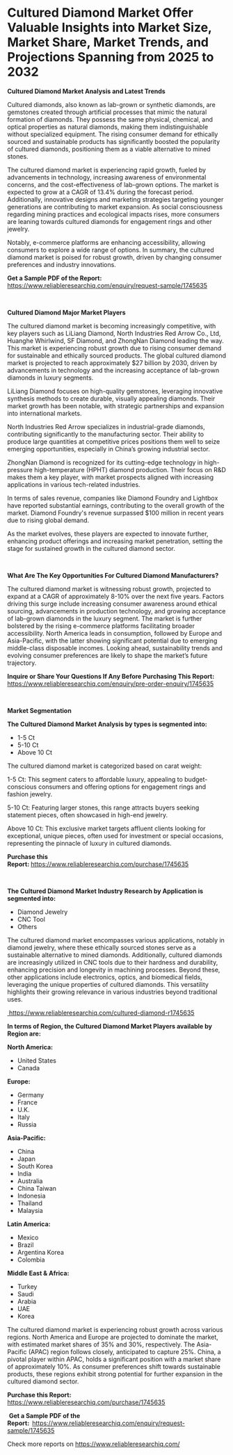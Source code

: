 <p><h1>Cultured Diamond Market Offer Valuable Insights into Market Size, Market Share, Market Trends, and Projections Spanning from 2025 to 2032</h1></p><p><strong>Cultured Diamond Market Analysis and Latest Trends</strong></p>
<p><p>Cultured diamonds, also known as lab-grown or synthetic diamonds, are gemstones created through artificial processes that mimic the natural formation of diamonds. They possess the same physical, chemical, and optical properties as natural diamonds, making them indistinguishable without specialized equipment. The rising consumer demand for ethically sourced and sustainable products has significantly boosted the popularity of cultured diamonds, positioning them as a viable alternative to mined stones.</p><p>The cultured diamond market is experiencing rapid growth, fueled by advancements in technology, increasing awareness of environmental concerns, and the cost-effectiveness of lab-grown options. The market is expected to grow at a CAGR of 13.4% during the forecast period. Additionally, innovative designs and marketing strategies targeting younger generations are contributing to market expansion. As social consciousness regarding mining practices and ecological impacts rises, more consumers are leaning towards cultured diamonds for engagement rings and other jewelry. </p><p>Notably, e-commerce platforms are enhancing accessibility, allowing consumers to explore a wide range of options. In summary, the cultured diamond market is poised for robust growth, driven by changing consumer preferences and industry innovations.</p></p>
<p><strong>Get a Sample PDF of the Report:&nbsp;</strong> <a href="https://www.reliableresearchiq.com/enquiry/request-sample/1745635?utm_campaign=2443&utm_medium=2&utm_source=Github&utm_content=ia&utm_term=06032025&utm_id=cultured-diamond">https://www.reliableresearchiq.com/enquiry/request-sample/1745635</a></p>
<p>&nbsp;</p>
<p><strong>Cultured Diamond Major Market Players</strong></p>
<p><p>The cultured diamond market is becoming increasingly competitive, with key players such as LiLiang Diamond, North Industries Red Arrow Co., Ltd, Huanghe Whirlwind, SF Diamond, and ZhongNan Diamond leading the way. This market is experiencing robust growth due to rising consumer demand for sustainable and ethically sourced products. The global cultured diamond market is projected to reach approximately $27 billion by 2030, driven by advancements in technology and the increasing acceptance of lab-grown diamonds in luxury segments.</p><p>LiLiang Diamond focuses on high-quality gemstones, leveraging innovative synthesis methods to create durable, visually appealing diamonds. Their market growth has been notable, with strategic partnerships and expansion into international markets.</p><p>North Industries Red Arrow specializes in industrial-grade diamonds, contributing significantly to the manufacturing sector. Their ability to produce large quantities at competitive prices positions them well to seize emerging opportunities, especially in China’s growing industrial sector.</p><p>ZhongNan Diamond is recognized for its cutting-edge technology in high-pressure high-temperature (HPHT) diamond production. Their focus on R&D makes them a key player, with market prospects aligned with increasing applications in various tech-related industries.</p><p>In terms of sales revenue, companies like Diamond Foundry and Lightbox have reported substantial earnings, contributing to the overall growth of the market. Diamond Foundry's revenue surpassed $100 million in recent years due to rising global demand.</p><p>As the market evolves, these players are expected to innovate further, enhancing product offerings and increasing market penetration, setting the stage for sustained growth in the cultured diamond sector.</p></p>
<p>&nbsp;</p>
<p><strong>What Are The Key Opportunities For Cultured Diamond Manufacturers?</strong></p>
<p><p>The cultured diamond market is witnessing robust growth, projected to expand at a CAGR of approximately 8-10% over the next five years. Factors driving this surge include increasing consumer awareness around ethical sourcing, advancements in production technology, and growing acceptance of lab-grown diamonds in the luxury segment. The market is further bolstered by the rising e-commerce platforms facilitating broader accessibility. North America leads in consumption, followed by Europe and Asia-Pacific, with the latter showing significant potential due to emerging middle-class disposable incomes. Looking ahead, sustainability trends and evolving consumer preferences are likely to shape the market’s future trajectory.</p></p>
<p><strong>Inquire or Share Your Questions If Any Before Purchasing This Report:</strong> <a href="https://www.reliableresearchiq.com/enquiry/pre-order-enquiry/1745635?utm_campaign=2443&utm_medium=2&utm_source=Github&utm_content=ia&utm_term=06032025&utm_id=cultured-diamond">https://www.reliableresearchiq.com/enquiry/pre-order-enquiry/1745635</a></p>
<p>&nbsp;</p>
<p><strong>Market Segmentation</strong></p>
<p><strong>The Cultured Diamond Market Analysis by types is segmented into:</strong></p>
<p><ul><li>1-5 Ct</li><li>5-10 Ct</li><li>Above 10 Ct</li></ul></p>
<p><p>The cultured diamond market is categorized based on carat weight: </p><p>1-5 Ct: This segment caters to affordable luxury, appealing to budget-conscious consumers and offering options for engagement rings and fashion jewelry. </p><p>5-10 Ct: Featuring larger stones, this range attracts buyers seeking statement pieces, often showcased in high-end jewelry. </p><p>Above 10 Ct: This exclusive market targets affluent clients looking for exceptional, unique pieces, often used for investment or special occasions, representing the pinnacle of luxury in cultured diamonds.</p></p>
<p><strong>Purchase this Report:&nbsp;</strong><a href="https://www.reliableresearchiq.com/purchase/1745635?utm_campaign=2443&utm_medium=2&utm_source=Github&utm_content=ia&utm_term=06032025&utm_id=cultured-diamond">https://www.reliableresearchiq.com/purchase/1745635</a></p>
<p>&nbsp;</p>
<p><strong>The Cultured Diamond Market Industry Research by Application is segmented into:</strong></p>
<p><ul><li>Diamond Jewelry</li><li>CNC Tool</li><li>Others</li></ul></p>
<p><p>The cultured diamond market encompasses various applications, notably in diamond jewelry, where these ethically sourced stones serve as a sustainable alternative to mined diamonds. Additionally, cultured diamonds are increasingly utilized in CNC tools due to their hardness and durability, enhancing precision and longevity in machining processes. Beyond these, other applications include electronics, optics, and biomedical fields, leveraging the unique properties of cultured diamonds. This versatility highlights their growing relevance in various industries beyond traditional uses.</p></p>
<p><a href="https://www.reliableresearchiq.com/cultured-diamond-r1745635?utm_campaign=2443&utm_medium=2&utm_source=Github&utm_content=ia&utm_term=06032025&utm_id=cultured-diamond">&nbsp;https://www.reliableresearchiq.com/cultured-diamond-r1745635</a></p>
<p><strong>In terms of Region, the Cultured Diamond Market Players available by Region are:</strong></p>
<p>
    <p> <strong> North America: </strong>
        <ul>
            <li>United States</li>
            <li>Canada</li>
        </ul>
        </p> 
    <p> <strong> Europe: </strong>
        <ul>
            <li>Germany</li>
            <li>France</li>
            <li>U.K.</li>
            <li>Italy</li>
            <li>Russia</li>
        </ul>
        </p> 
    <p> <strong> Asia-Pacific: </strong>
        <ul>
            <li>China</li>
            <li>Japan</li>
            <li>South Korea</li>
            <li>India</li>
            <li>Australia</li>
            <li>China Taiwan</li>
            <li>Indonesia</li>
            <li>Thailand</li>
            <li>Malaysia</li>
        </ul>
        </p> 
    <p> <strong> Latin America: </strong>
        <ul>
            <li>Mexico</li>
            <li>Brazil</li>
            <li>Argentina Korea</li>
            <li>Colombia</li>
        </ul>
        </p> 
    <p> <strong> Middle East & Africa: </strong>
        <ul>
            <li>Turkey</li>
            <li>Saudi</li>
            <li>Arabia</li>
            <li>UAE</li>
            <li>Korea</li>
        </ul>
    </p>
    </p>
<p><p>The cultured diamond market is experiencing robust growth across various regions. North America and Europe are projected to dominate the market, with estimated market shares of 35% and 30%, respectively. The Asia-Pacific (APAC) region follows closely, anticipated to capture 25%. China, a pivotal player within APAC, holds a significant position with a market share of approximately 10%. As consumer preferences shift towards sustainable products, these regions exhibit strong potential for further expansion in the cultured diamond sector.</p></p>
<p><strong>Purchase this Report: </strong><a href="https://www.reliableresearchiq.com/purchase/1745635?utm_campaign=2443&utm_medium=2&utm_source=Github&utm_content=ia&utm_term=06032025&utm_id=cultured-diamond">https://www.reliableresearchiq.com/purchase/1745635</a></p>
<p>&nbsp;<strong>Get a Sample PDF of the Report:&nbsp;&nbsp;</strong><a href="https://www.reliableresearchiq.com/enquiry/request-sample/1745635?utm_campaign=2443&utm_medium=2&utm_source=Github&utm_content=ia&utm_term=06032025&utm_id=cultured-diamond">https://www.reliableresearchiq.com/enquiry/request-sample/1745635</a></p>
<p><strong></strong></p>
<p>Check more reports on <a href="https://www.reliableresearchiq.com/?utm_campaign=2443&utm_medium=2&utm_source=Github&utm_content=ia&utm_term=06032025&utm_id=cultured-diamond">https://www.reliableresearchiq.com/</a></p>